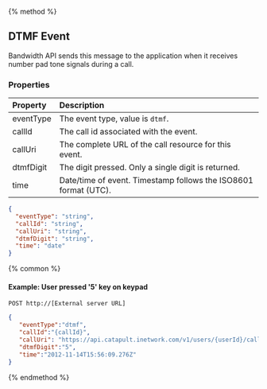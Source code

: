 {% method %}
## DTMF Event

Bandwidth API sends this message to the application when it receives number pad tone signals during a call.

### Properties
| Property  | Description                                                     |
|:----------|:----------------------------------------------------------------|
| eventType | The event type, value is `dtmf`.                                |
| callId    | The call id associated with the event.                          |
| callUri   | The complete URL of the call resource for this event.           |
| dtmfDigit | The digit pressed. Only a single digit is returned.             |
| time      | Date/time of event. Timestamp follows the ISO8601 format (UTC). |

```json
{
  "eventType": "string",
  "callId": "string",
  "callUri": "string",
  "dtmfDigit": "string",
  "time": "date"
}
```
{% common %}

#### Example: User pressed '5' key on keypad

```
POST http://[External server URL]
```

```json
{
   "eventType":"dtmf",
   "callId":"{callId}",
   "callUri": "https://api.catapult.inetwork.com/v1/users/{userId}/calls/{callId}",
   "dtmfDigit":"5",
   "time":"2012-11-14T15:56:09.276Z"
}
```
{% endmethod %}
